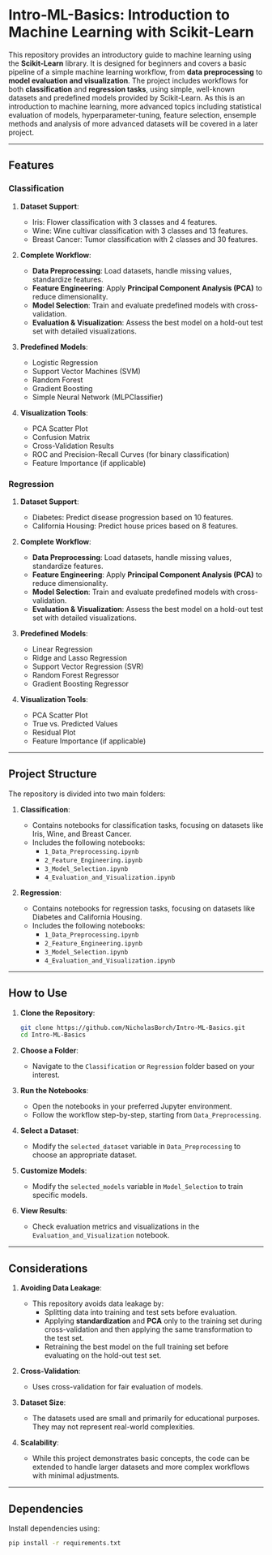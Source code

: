 # Intro-ML-Basics: Introduction to Machine Learning with Scikit-Learn

This repository provides an introductory guide to machine learning using the **Scikit-Learn** library. It is designed for beginners and covers a basic pipeline of a simple machine learning workflow, from **data preprocessing** to **model evaluation and visualization**. The project includes workflows for both **classification** and **regression tasks**, using simple, well-known datasets and predefined models provided by Scikit-Learn. As this is an introduction to machine learning, more advanced topics including statistical evaluation of models, hyperparameter-tuning, feature selection, ensemple methods and analysis of more advanced datasets will be covered in a later project.

---

## Features

### Classification
1. **Dataset Support**:
   - Iris: Flower classification with 3 classes and 4 features.
   - Wine: Wine cultivar classification with 3 classes and 13 features.
   - Breast Cancer: Tumor classification with 2 classes and 30 features.

2. **Complete Workflow**:
   - **Data Preprocessing**: Load datasets, handle missing values, standardize features.
   - **Feature Engineering**: Apply **Principal Component Analysis (PCA)** to reduce dimensionality.
   - **Model Selection**: Train and evaluate predefined models with cross-validation.
   - **Evaluation & Visualization**: Assess the best model on a hold-out test set with detailed visualizations.

3. **Predefined Models**:
   - Logistic Regression
   - Support Vector Machines (SVM)
   - Random Forest
   - Gradient Boosting
   - Simple Neural Network (MLPClassifier)

4. **Visualization Tools**:
   - PCA Scatter Plot
   - Confusion Matrix
   - Cross-Validation Results
   - ROC and Precision-Recall Curves (for binary classification)
   - Feature Importance (if applicable)

### Regression
1. **Dataset Support**:
   - Diabetes: Predict disease progression based on 10 features.
   - California Housing: Predict house prices based on 8 features.

2. **Complete Workflow**:
   - **Data Preprocessing**: Load datasets, handle missing values, standardize features.
   - **Feature Engineering**: Apply **Principal Component Analysis (PCA)** to reduce dimensionality.
   - **Model Selection**: Train and evaluate predefined models with cross-validation.
   - **Evaluation & Visualization**: Assess the best model on a hold-out test set with detailed visualizations.

3. **Predefined Models**:
   - Linear Regression
   - Ridge and Lasso Regression
   - Support Vector Regression (SVR)
   - Random Forest Regressor
   - Gradient Boosting Regressor

4. **Visualization Tools**:
   - PCA Scatter Plot
   - True vs. Predicted Values
   - Residual Plot
   - Feature Importance (if applicable)

---

## Project Structure

The repository is divided into two main folders:

1. **Classification**:
   - Contains notebooks for classification tasks, focusing on datasets like Iris, Wine, and Breast Cancer.
   - Includes the following notebooks:
     - `1_Data_Preprocessing.ipynb`
     - `2_Feature_Engineering.ipynb`
     - `3_Model_Selection.ipynb`
     - `4_Evaluation_and_Visualization.ipynb`

2. **Regression**:
   - Contains notebooks for regression tasks, focusing on datasets like Diabetes and California Housing.
   - Includes the following notebooks:
     - `1_Data_Preprocessing.ipynb`
     - `2_Feature_Engineering.ipynb`
     - `3_Model_Selection.ipynb`
     - `4_Evaluation_and_Visualization.ipynb`

---

## How to Use

1. **Clone the Repository**:
   ```bash
   git clone https://github.com/NicholasBorch/Intro-ML-Basics.git
   cd Intro-ML-Basics

2. **Choose a Folder**:
   - Navigate to the `Classification` or `Regression` folder based on your interest.

3. **Run the Notebooks**:
   - Open the notebooks in your preferred Jupyter environment.
   - Follow the workflow step-by-step, starting from `Data_Preprocessing`.

4. **Select a Dataset**:
   - Modify the `selected_dataset` variable in `Data_Preprocessing` to choose an appropriate dataset.

5. **Customize Models**:
   - Modify the `selected_models` variable in `Model_Selection` to train specific models.

6. **View Results**:
   - Check evaluation metrics and visualizations in the `Evaluation_and_Visualization` notebook.

---

## Considerations

1. **Avoiding Data Leakage**:
   - This repository avoids data leakage by:
     - Splitting data into training and test sets before evaluation.
     - Applying **standardization** and **PCA** only to the training set during cross-validation and then applying the same transformation to the test set.
     - Retraining the best model on the full training set before evaluating on the hold-out test set.

2. **Cross-Validation**:
   - Uses cross-validation for fair evaluation of models.

3. **Dataset Size**:
   - The datasets used are small and primarily for educational purposes. They may not represent real-world complexities.

4. **Scalability**:
   - While this project demonstrates basic concepts, the code can be extended to handle larger datasets and more complex workflows with minimal adjustments.

---

## Dependencies

Install dependencies using:
```bash
pip install -r requirements.txt
